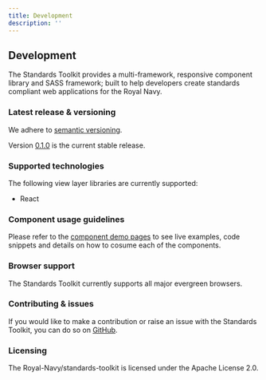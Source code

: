 ```yaml
---
title: Development
description: ''
---
```


## Development

The Standards Toolkit provides a multi-framework, responsive component library and SASS framework; built to help developers create standards compliant web applications for the Royal Navy.

### Latest release & versioning

We adhere to [semantic versioning](https://semver.org/).

Version [0.1.0](https://github.com/Royal-Navy/standards-toolkit/releases/tag/0.1.0) is the current stable release.

### Supported technologies

The following view layer libraries are currently supported:

- React

### Component usage guidelines

Please refer to the [component demo pages](/components) to see live examples, code snippets and details on how to cosume each of the components.

### Browser support

The Standards Toolkit currently supports all major evergreen browsers.

### Contributing & issues

If you would like to make a contribution or raise an issue with the Standards Toolkit, you can do so on [GitHub](https://github.com/Royal-Navy/standards-toolkit).

### Licensing

The Royal-Navy/standards-toolkit is licensed under the Apache License 2.0.
